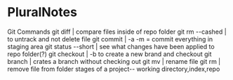 # PluralNotes

Git Commands
git diff |  compare files inside of repo folder
git rm --cashed | to untrack and not delete file
git commit | -a -m = commit everything in staging area
git status --short | see what changes have been applied to repo folder(?)
git checkout | -b to create a new brand and checkout
git branch | crates a branch without checking out
git mv | rename file
git rm | remove file from folder
stages of a project-- working directory,index,repo

